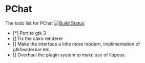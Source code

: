 # PChat
The todo list for PChat [![Build Status](https://travis-ci.org/DoctorWho11/pchat.svg?branch=master)](https://travis-ci.org/DoctorWho11/pchat)
- [*] Port to gtk 3
- [] Fix the cairo renderer
- [] Make the interface a little more modern, implimentation of gtkheaderbar etc.
- [] Overhaul the plugin system to make use of libpeas.
